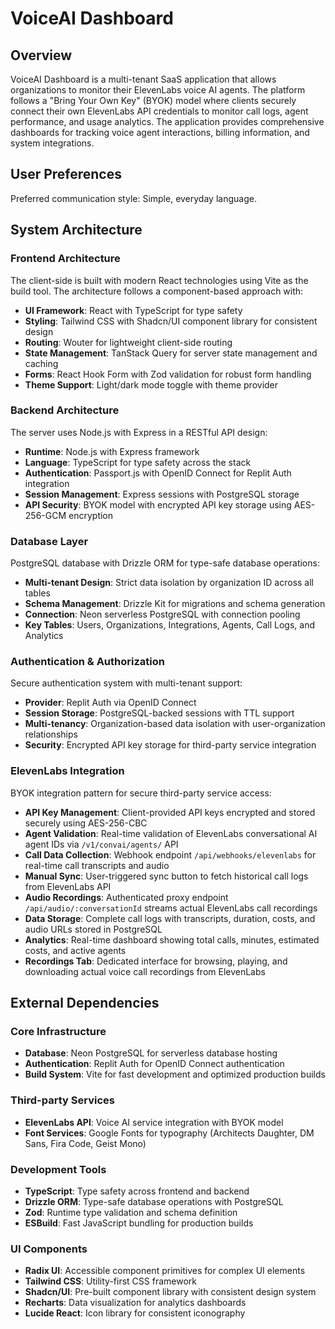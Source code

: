 # VoiceAI Dashboard

## Overview

VoiceAI Dashboard is a multi-tenant SaaS application that allows organizations to monitor their ElevenLabs voice AI agents. The platform follows a "Bring Your Own Key" (BYOK) model where clients securely connect their own ElevenLabs API credentials to monitor call logs, agent performance, and usage analytics. The application provides comprehensive dashboards for tracking voice agent interactions, billing information, and system integrations.

## User Preferences

Preferred communication style: Simple, everyday language.

## System Architecture

### Frontend Architecture
The client-side is built with modern React technologies using Vite as the build tool. The architecture follows a component-based approach with:

- **UI Framework**: React with TypeScript for type safety
- **Styling**: Tailwind CSS with Shadcn/UI component library for consistent design
- **Routing**: Wouter for lightweight client-side routing
- **State Management**: TanStack Query for server state management and caching
- **Forms**: React Hook Form with Zod validation for robust form handling
- **Theme Support**: Light/dark mode toggle with theme provider

### Backend Architecture
The server uses Node.js with Express in a RESTful API design:

- **Runtime**: Node.js with Express framework
- **Language**: TypeScript for type safety across the stack
- **Authentication**: Passport.js with OpenID Connect for Replit Auth integration
- **Session Management**: Express sessions with PostgreSQL storage
- **API Security**: BYOK model with encrypted API key storage using AES-256-GCM encryption

### Database Layer
PostgreSQL database with Drizzle ORM for type-safe database operations:

- **Multi-tenant Design**: Strict data isolation by organization ID across all tables
- **Schema Management**: Drizzle Kit for migrations and schema generation
- **Connection**: Neon serverless PostgreSQL with connection pooling
- **Key Tables**: Users, Organizations, Integrations, Agents, Call Logs, and Analytics

### Authentication & Authorization
Secure authentication system with multi-tenant support:

- **Provider**: Replit Auth via OpenID Connect
- **Session Storage**: PostgreSQL-backed sessions with TTL support
- **Multi-tenancy**: Organization-based data isolation with user-organization relationships
- **Security**: Encrypted API key storage for third-party service integration

### ElevenLabs Integration
BYOK integration pattern for secure third-party service access:

- **API Key Management**: Client-provided API keys encrypted and stored securely using AES-256-CBC
- **Agent Validation**: Real-time validation of ElevenLabs conversational AI agent IDs via `/v1/convai/agents/` API
- **Call Data Collection**: Webhook endpoint `/api/webhooks/elevenlabs` for real-time call transcripts and audio
- **Manual Sync**: User-triggered sync button to fetch historical call logs from ElevenLabs API
- **Audio Recordings**: Authenticated proxy endpoint `/api/audio/:conversationId` streams actual ElevenLabs call recordings
- **Data Storage**: Complete call logs with transcripts, duration, costs, and audio URLs stored in PostgreSQL
- **Analytics**: Real-time dashboard showing total calls, minutes, estimated costs, and active agents
- **Recordings Tab**: Dedicated interface for browsing, playing, and downloading actual voice call recordings from ElevenLabs

## External Dependencies

### Core Infrastructure
- **Database**: Neon PostgreSQL for serverless database hosting
- **Authentication**: Replit Auth for OpenID Connect authentication
- **Build System**: Vite for fast development and optimized production builds

### Third-party Services
- **ElevenLabs API**: Voice AI service integration with BYOK model
- **Font Services**: Google Fonts for typography (Architects Daughter, DM Sans, Fira Code, Geist Mono)

### Development Tools
- **TypeScript**: Type safety across frontend and backend
- **Drizzle ORM**: Type-safe database operations with PostgreSQL
- **Zod**: Runtime type validation and schema definition
- **ESBuild**: Fast JavaScript bundling for production builds

### UI Components
- **Radix UI**: Accessible component primitives for complex UI elements
- **Tailwind CSS**: Utility-first CSS framework
- **Shadcn/UI**: Pre-built component library with consistent design system
- **Recharts**: Data visualization for analytics dashboards
- **Lucide React**: Icon library for consistent iconography